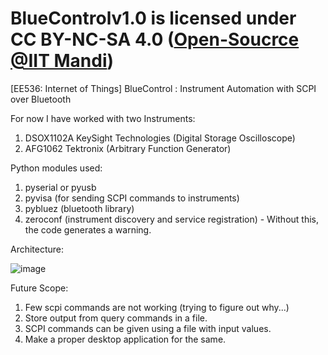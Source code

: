 # BlueControlv1.0 is licensed under CC BY-NC-SA 4.0 (<a href= 'https://www.linkedin.com/posts/srikanthsugavanam_github-srikanths-iitbluecontrol-ee536-activity-7117839407281270785-Yqxn?utm_source=share&utm_medium=member_desktop)'>Open-Soucrce @IIT Mandi</a>)
[EE536: Internet of Things] BlueControl : Instrument Automation with SCPI over Bluetooth

For now I have worked with two Instruments:
1. DSOX1102A KeySight Technologies (Digital Storage Oscilloscope)
2. AFG1062 Tektronix (Arbitrary Function Generator) 

Python modules used:
1. pyserial or pyusb
2. pyvisa (for sending SCPI commands to instruments)
3. pybluez (bluetooth library)
4. zeroconf (instrument discovery and service registration) - Without this, the code generates a warning.

Architecture:

![image](https://github.com/SKundawal/BlueControl/assets/61798659/f9c1187a-2393-46a0-9c0e-e9040619d1ac)

Future Scope:
1. Few scpi commands are not working (trying to figure out why...)
2. Store output from query commands in a file.
3. SCPI commands can be given using a file with input values.
4. Make a proper desktop application for the same.
